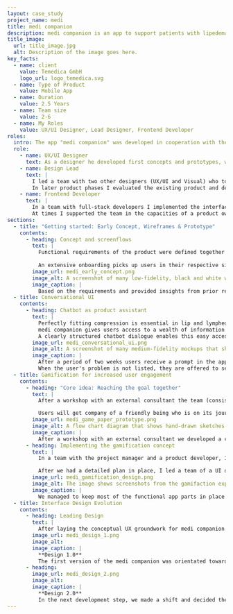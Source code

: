 ```yaml
---
layout: case_study
project_name: medi
title: medi companion
description: medi companion is an app to support patients with lipedema and lymphedema. The app offers a comprehensive health program that provides indication-specific education, tips on exercise, nutrition and fashion, and explains how to use medical aids.
title_image:
  url: title_image.jpg
  alt: Description of the image goes here.
key_facts:
  - name: client
    value: Temedica GmbH
    logo_url: logo_temedica.svg
  - name: Type of Product
    value: Mobile App
  - name: Duration
    value: 2.5 Years
  - name: Team size
    value: 2-6
  - name: My Roles
    value: UX/UI Designer, Lead Designer, Frontend Developer
roles:
  intro: The app "medi companion" was developed in cooperation with the Bayreuth-based company [medi](https://www.medi.de/en/). In the more than 2.5 years of my work on the product, I took on the roles of leading UX/UI designer and frontend developer.
  role:
    - name: UX/UI Designer
      text: As a designer he developed first concepts and prototypes, which helped in presentations and sales pitches to initiate the cooperation with medi. Afterwards, together with the product management, I laid the foundations for the development of the actual app and accompanied the product team as a designer in an advisory and leading role.
    - name: Design Lead
      text: |
        I led a team with two other designers (UX/UI and Visual) who took over the further design work of the product based on my original concepts. On the project level I was responsible for the coordination with internal and external stakeholders.
        In later product phases I evaluated the existing product and developed recommendations for improvements of parts of the user journey and individual features.
    - name: Frontend Developer
      text: |
        In a team with full-stack developers I implemented the interface design into a component-based frontend in Vue.JS. Especially interesting was the development of dynamic SVG illustrations.
        At times I supported the team in the capacities of a product owner, wrote user stories and defined work packages together with the development team.
sections:
  - title: "Getting started: Early Concept, Wireframes & Prototype"
    contents:
      - heading: Concept and screenflows
        text: |
          Functional requirements of the product were defined together with the product manager and stakeholders from the medi GmbH.
          
          An extensive onboarding picks up users in their respective situations and specifically addresses their individual indications. Later, these data form the basis for the individually generated health programme. The health program provides a wide range of content and tips on living with lip and lymphedema. A product assistant helps users with problems in their day-to-day handling of compression products.
        image_url: medi_early_concept.png
        image_alt: A screenshot of many low-fidelity, black and white wireframes that show rough concepts of all relevant app parts and features.
        image_caption: |
          Based on the requirements and provided insights from prior research I created this low-fidelity wireframe prototype. Filled with realistic content drafts this artefact gave stakeholders an impression of the user flow in the product to be and ensured alignment about the direction of product development. This prototype went through several iterations in which stakeholder feedback and new findings were taken into account.
  - title: Conversational UI
    contents:
      - heading: Chatbot as product assistant
        text: |
          Perfectly fitting compression is essential in lip and lymphedema therapy. It is therefore important that users are informed about the correct use and care of their compression products.
          medi companion gives users access to a wealth of information that can easily be overwhelming in its scope. Therefore, it is important to keep the content easily accessible and to avoid long searches.
          A clearly structured chatbot dialogue enables this easy access. On the basis of known and frequent problems and information needs, conversation paths have been designed in which users can quickly receive help and advice with short, ready-made answers to concrete questions.
        image_url: medi_conversational_ui.png
        image_alt: A screenshot of many medium-fidelity mockups that show screen designs for a chatbot dialogue.
        image_caption: |
          After a period of two weeks users receive a prompt in the app that asks wether the compression product stil fits. When users state that they have a problem, the chatbot provides access to information about common issues.
          When the user's problem is not listed, they are offered to send a message directly to a support representative to seek further help. At the end of the chatbot dialogue a new message appears that invites users to continue with their health programmes.
  - title: Gamification for increased user engagement
    contents:
      - heading: "Core idea: Reaching the goal together"
        text: |
          After a workshop with an external consultant the team (consisting of the product manager, a product developer and myself) developed a gamification concept and story outline which I translated into a paper prototype. This prototype communicated the concept to the stakeholders involved and enabled a constructive dialogue about details and next steps.

          Users will get company of a friendly being who is on its journey to a distant friend. As rewards for consuming the app content, users collect artefacts and items which help their companion to overcome obstacles on the way more easily. Just as the content is intended to help users to master the challenges in their life with the disease.
        image_url: medi_game_paper_prototype.png
        image_alt: A flow chart diagram that shows hand-drawn sketches of all screens a user would see on her journey through a part of the gamification story.
        image_caption: |
          After a workshop with an external consultant we developed a concept which I translated into a paper prototype. This conveyed the concept to the stakeholders involved and enabled a constructive dialogue about details and next steps.
      - heading: Implementing the gamification concept
        text: |
          In a team with the project manager and a product developer, I helped to merge the new gamefication elements into the already existing product. We embedded the whole onboarding questionnaire into a dialogue that users have with their selected companion.

          After we had a detailed plan in place, I led a team of a UI designer and a graphic designer that created the interface design and produced lots of illustrations that make up the world in which the story takes place. I focused on planning, directing and stakeholder communication as well on the final production and handover to development.
        image_url: medi_gamification_design.png
        image_alt: The image shows screenshots from the gamifaction experience and how we haven woven the game story into the existing user flow. Also there are exmaples from the many illustrations we created for the story that show a part of the game world e.g. a forrest and various items a user can collect to progress in the story.
        image_caption: |
          We managed to keep most of the functional app parts in place and order while weaving the gamification story into the user flow. The game and user interaction with their companions became central to the product's experience.
  - title: Interface Design Evolution
    contents:
      - heading: Leading Design
        text: |
          After laying the conceptual UX groundwork for medi companion I teamed up with two other designers that supported the product team in the areas of interface design and illustration. In a remote setup I led the design team and enabled them to meet our goals through continuous feedback, providing direction where needed and taking care of stakeholder communication.
        image_url: medi_design_1.png
        image_alt: 
        image_caption: |
          **Design 1.0**
          The first version of the medi companion was orientated towards medi's corporate design. At the same time, the product was to be given an independent appearance, so that the medi brand would not be overly prominent. Gamification elements form the theme that runs through the app as a red thread.
      - heading:
        image_url: medi_design_2.png
        image_alt: 
        image_caption: |
          **Design 2.0**
          In the next development step, we made a shift and decided the app should be clearly recognizable as a product from medi. Above all, the striking magenta which is medi's brand color is now increasingly used against a white background. Prominently used photos bring the medi image world into the app and support brand recognition.
---
```

